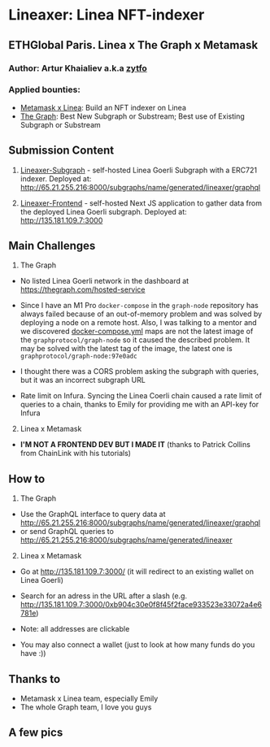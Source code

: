 # Lineaxer: Linea NFT-indexer

## ETHGlobal Paris. Linea x The Graph x Metamask

### Author: Artur Khaialiev a.k.a [zytfo](https://github.com/zytfo)

### Applied bounties:

- [Metamask x Linea](https://ethglobal.com/events/paris2023/prizes#metamask): Build an NFT indexer on Linea
- [The Graph](https://ethglobal.com/events/paris2023/prizes#the-graph): Best New Subgraph or Substream; Best use of Existing Subgraph or Substream

## Submission Content

1. [Lineaxer-Subgraph](https://github.com/zytfo/lineaxer/tree/master/lineaxer-subgraph) - self-hosted Linea Goerli Subgraph with a ERC721 indexer. Deployed at: http://65.21.255.216:8000/subgraphs/name/generated/lineaxer/graphql

2. [Lineaxer-Frontend](https://github.com/zytfo/lineaxer/tree/master/lineaxer-frontend) - self-hosted Next JS application to gather data from the deployed Linea Goerli subgraph. Deployed at: http://135.181.109.7:3000

## Main Challenges

1. The Graph

- No listed Linea Goerli network in the dashboard at https://thegraph.com/hosted-service

- Since I have an M1 Pro `docker-compose` in the `graph-node` repository has always failed because of an out-of-memory problem and was solved by deploying a node on a remote host. Also, I was talking to a mentor and we discovered [docker-compose.yml](https://github.com/graphprotocol/graph-node/blob/master/docker/docker-compose.yml) maps are not the latest image of the `graphprotocol/graph-node` so it caused the described problem. It may be solved with the latest tag of the image, the latest one is `graphprotocol/graph-node:97e0adc`

- I thought there was a CORS problem asking the subgraph with queries, but it was an incorrect subgraph URL

- Rate limit on Infura. Syncing the Linea Coerli chain caused a rate limit of queries to a chain, thanks to Emily for providing me with an API-key for Infura

2. Linea x Metamask

- **I'M NOT A FRONTEND DEV BUT I MADE IT** (thanks to Patrick Collins from ChainLink with his tutorials)

## How to

1. The Graph

- Use the GraphQL interface to query data at http://65.21.255.216:8000/subgraphs/name/generated/lineaxer/graphql
- or send GraphQL queries to http://65.21.255.216:8000/subgraphs/name/generated/lineaxer

2. Linea x Metamask

- Go at http://135.181.109.7:3000/ (it will redirect to an existing wallet on Linea Goerli)

- Search for an adress in the URL after a slash (e.g. http://135.181.109.7:3000/0xb904c30e0f8f45f2face933523e33072a4e6781e)

- Note: all addresses are clickable

- You may also connect a wallet (just to look at how many funds do you have :))

## Thanks to

- Metamask x Linea team, especially Emily
- The whole Graph team, I love you guys

## A few pics
